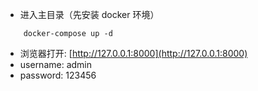 - 进入主目录（先安装 docker 环境）

```
    docker-compose up -d
```

- 浏览器打开: [http://127.0.0.1:8000](http://127.0.0.1:8000)
- username: admin
- password: 123456
